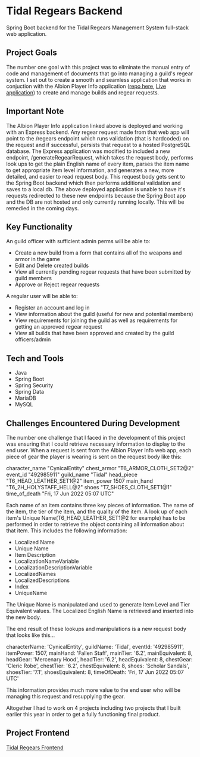 # Tidal Regears Backend
Spring Boot backend for the Tidal Regears Management System full-stack web application. 

## Project Goals
The number one goal with this project was to eliminate the manual entry of code and management of documents that go into managing a guild's regear system.
I set out to create a smooth and seamless application that works in conjuction with the Albion Player Info application ([repo here](https://github.com/MatthewGammon/Albion-Player-Info), [Live application](https://albion-player-info.vercel.app/home))
to create and manage builds and regear requests. 

## Important Note
The Albion Player Info application linked above is deployed and working with an Express backend. Any regear request made from that web app will point to the /regears endpoint which runs validation (that is hardcoded) on the request and if successful, persists that request to a hosted PostgreSQL database. 
The Express application was modified to included a new endpoint, /generateRegearRequest, which takes the request body, performs look ups to get the plain English name of every item, parses the item name to get appropriate item level information, and generates a new, more detailed, and easier to read request body.
This request body gets sent to the Spring Boot backend which then performs additional validation and saves to a local db.
The above deployed application is unable to have it's requests redirected to these new endpoints because the Spring Boot app and the DB are not hosted and only currently running locally. 
This will be remedied in the coming days.

## Key Functionality
An guild officer with sufficient admin perms will be able to:
* Create a new build from a form that contains all of the weapons and armor in the game
* Edit and Delete created builds
* View all currently pending regear requests that have been submitted by guild members
* Approve or Reject regear requests

A regular user will be able to:
* Register an account and log in
* View information about the guild (useful for new and potential members)
* View requirements for joining the guild as well as requirements for getting an approved regear request
* View all builds that have been approved and created by the guild officers/admin


## Tech and Tools
* Java
* Spring Boot
* Spring Security
* Spring Data
* MariaDB
* MySQL

## Challenges Encountered During Development
The number one challenge that I faced in the development of this project was ensuring that I could retrieve necessary information to display to the end user.
When a request is sent from the Albion Player Info web app, each piece of gear the player is wearing is sent on the request body like this:

character_name	"CynicalEntity"
chest_armor	"T6_ARMOR_CLOTH_SET2@2"
event_id	"492985911"
guild_name	"Tidal"
head_piece	"T6_HEAD_LEATHER_SET1@2"
item_power	1507
main_hand	"T6_2H_HOLYSTAFF_HELL@2"
shoes	"T7_SHOES_CLOTH_SET1@1"
time_of_death	"Fri, 17 Jun 2022 05:07 UTC"

Each name of an item contains three key pieces of information. The name of the item, the tier of the item, and the quality of the item. 
A look up of each item's Unique Name(T6_HEAD_LEATHER_SET1@2 for example) has to be performed in order to retrieve the object containing all information about that item. This includes the following information:
* Localized Name
* Unique Name
* Item Description
* LocalizationNameVariable
* LocalizationDescriptionVariable
* LocalizedNames
* LocalizedDescriptions
* Index
* UniqueName

The Unique Name is manipulated and used to generate Item Level and Tier Equivalent values.
The Localized English Name is retrieved and inserted into the new body.

The end result of these lookups and manipulations is a new request body that looks like this...

  characterName: 'CynicalEntity',
  guildName: 'Tidal',
  eventId: '492985911',
  itemPower: 1507,
  mainHand: 'Fallen Staff',
  mainTier: '6.2',
  mainEquivalent: 8,
  headGear: 'Mercenary Hood',
  headTier: '6.2',
  headEquivalent: 8,
  chestGear: 'Cleric Robe',
  chestTier: '6.2',
  chestEquivalent: 8,
  shoes: 'Scholar Sandals',
  shoesTier: '7.1',
  shoesEquivalent: 8,
  timeOfDeath: 'Fri, 17 Jun 2022 05:07 UTC'
  
This information provides much more value to the end user who will be managing this request and resupplying the gear.

Altogether I had to work on 4 projects including two projects that I built earlier this year in order to get a fully functioning final product. 



## Project Frontend
[Tidal Regears Frontend](https://github.com/MatthewGammon/Tidal-Regears-Frontend)
